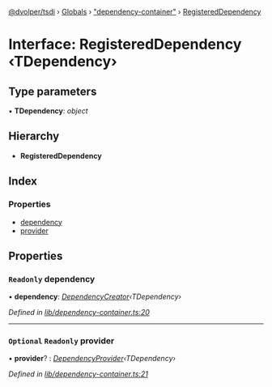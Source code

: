[@dvolper/tsdi](../README.md) › [Globals](../globals.md) › ["dependency-container"](../modules/_dependency_container_.md) › [RegisteredDependency](_dependency_container_.registereddependency.md)

# Interface: RegisteredDependency ‹**TDependency**›

## Type parameters

▪ **TDependency**: *object*

## Hierarchy

* **RegisteredDependency**

## Index

### Properties

* [dependency](_dependency_container_.registereddependency.md#readonly-dependency)
* [provider](_dependency_container_.registereddependency.md#optional-readonly-provider)

## Properties

### `Readonly` dependency

• **dependency**: *[DependencyCreator](../modules/_dependency_creator_.md#dependencycreator)‹TDependency›*

*Defined in [lib/dependency-container.ts:20](https://github.com/DavidVollmers/typescript-dependency-injection/blob/61a161f/packages/tsdi/lib/dependency-container.ts#L20)*

___

### `Optional` `Readonly` provider

• **provider**? : *[DependencyProvider](../modules/_dependency_provider_.md#dependencyprovider)‹TDependency›*

*Defined in [lib/dependency-container.ts:21](https://github.com/DavidVollmers/typescript-dependency-injection/blob/61a161f/packages/tsdi/lib/dependency-container.ts#L21)*
